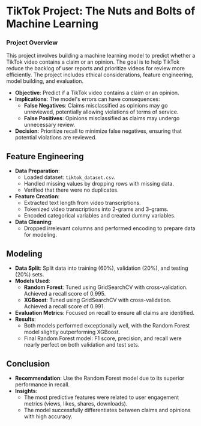 
# TikTok Project: The Nuts and Bolts of Machine Learning

### Project Overview
This project involves building a machine learning model to predict whether a TikTok video contains a claim or an opinion. The goal is to help TikTok reduce the backlog of user reports and prioritize videos for review more efficiently. The project includes ethical considerations, feature engineering, model building, and evaluation.

- **Objective**: Predict if a TikTok video contains a claim or an opinion.
- **Implications**: The model's errors can have consequences:
  - **False Negatives**: Claims misclassified as opinions may go unreviewed, potentially allowing violations of terms of service.
  - **False Positives**: Opinions misclassified as claims may undergo unnecessary review.
- **Decision**: Prioritize recall to minimize false negatives, ensuring that potential violations are reviewed.

## Feature Engineering
- **Data Preparation**:
  - Loaded dataset: `tiktok_dataset.csv`.
  - Handled missing values by dropping rows with missing data.
  - Verified that there were no duplicates.
- **Feature Creation**:
  - Extracted text length from video transcriptions.
  - Tokenized video transcriptions into 2-grams and 3-grams.
  - Encoded categorical variables and created dummy variables.
- **Data Cleaning**:
  - Dropped irrelevant columns and performed encoding to prepare data for modeling.

## Modeling
- **Data Split**: Split data into training (60%), validation (20%), and testing (20%) sets.
- **Models Used**:
  - **Random Forest**: Tuned using GridSearchCV with cross-validation. Achieved a recall score of 0.995.
  - **XGBoost**: Tuned using GridSearchCV with cross-validation. Achieved a recall score of 0.991.
- **Evaluation Metrics**: Focused on recall to ensure all claims are identified.
- **Results**:
  - Both models performed exceptionally well, with the Random Forest model slightly outperforming XGBoost.
  - Final Random Forest model: F1 score, precision, and recall were nearly perfect on both validation and test sets.

## Conclusion
- **Recommendation**: Use the Random Forest model due to its superior performance in recall.
- **Insights**:
  - The most predictive features were related to user engagement metrics (views, likes, shares, downloads).
  - The model successfully differentiates between claims and opinions with high accuracy.

